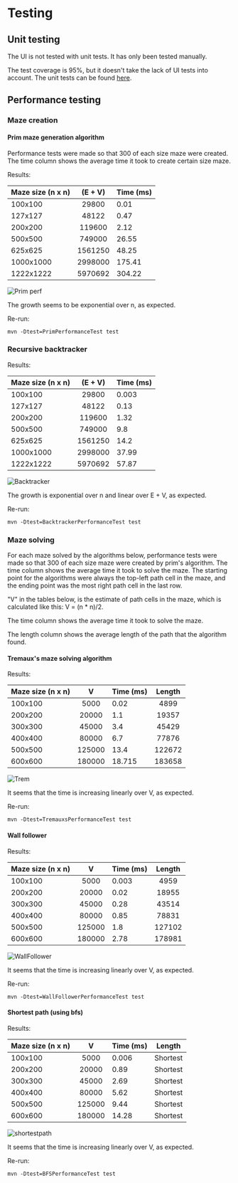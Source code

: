 # Testing

## Unit testing

The UI is not tested with unit tests. It has only been tested manually. 

The test coverage is 95%, but it doesn't take the lack of UI tests into account. The unit tests can be found [here](https://github.com/lehtoneo/Mazesolver/tree/master/mazesolver/src/test/java/fi/lehtoneo/mazesolver). 


## Performance testing

### Maze creation

#### Prim maze generation algorithm

Performance tests were made so that 300 of each size maze were created. The time column shows the average time it took to create 
certain size maze. 

Results: 

| Maze size (n x n)  | (E + V)          | Time (ms)
| -------------    |:-------------:| ------------|
| 100x100          | 29800         | 0.01           |
| 127x127          | 48122         | 0.47           |
| 200x200          | 119600        | 2.12         |
| 500x500          | 749000        | 26.55      |
| 625x625          | 1561250       | 48.25      |
| 1000x1000        | 2998000       | 175.41    |
| 1222x1222        | 5970692       | 304.22    |

![Prim perf](https://github.com/lehtoneo/Mazesolver/blob/master/documentation/pictures/Primperf.png)

The growth seems to be exponential over n, as expected.

Re-run: 

```
mvn -Dtest=PrimPerformanceTest test
```

### Recursive backtracker 


Results: 

| Maze size (n x n)  | (E + V)          | Time (ms)
| -------------    |:-------------:| ------------|
| 100x100          | 29800         | 0.003           |
| 127x127          | 48122         | 0.13           |
| 200x200          | 119600        | 1.32         |
| 500x500          | 749000        | 9.8      |
| 625x625          | 1561250       | 14.2      |
| 1000x1000        | 2998000       | 37.99    |
| 1222x1222        | 5970692       | 57.87    |

![Backtracker](https://github.com/lehtoneo/Mazesolver/blob/master/documentation/pictures/Backtrackerperf.png)

The growth is exponential over n and linear over E + V, as expected.

Re-run: 

```
mvn -Dtest=BacktrackerPerformanceTest test
```

### Maze solving
For each maze solved by the algorithms below, performance tests were made so that 300 of each size maze were created by prim's algorithm. The time column shows the average time it took to solve the maze. The starting point for the algorithms were always the top-left path cell in the maze, and the ending point was the most right path cell in the last row. 

"V" in the tables below, is the estimate of path cells in the maze, which is calculated like this: V = (n * n)/2.  

The time column shows the average time it took to solve the maze. 

The length column shows the average length of the path that the algorithm found.

#### Tremaux's maze solving algorithm 



Results: 

| Maze size (n x n)  | V          | Time (ms) | Length |
| -------------    |:-------------:| ------------| :--------: |
| 100x100          | 5000         | 0.02           | 4899 |
| 200x200          | 20000         | 1.1          | 19357 |
| 300x300          | 45000        | 3.4        | 45429 |
| 400x400          | 80000       |  6.7      | 77876 |
| 500x500          | 125000      | 13.4      | 122672 |
| 600x600          | 180000      | 18.715    | 183658 |

![Trem](https://github.com/lehtoneo/Mazesolver/blob/master/documentation/pictures/Tremperf.png)

It seems that the time is increasing linearly over V, as expected.

Re-run: 

```
mvn -Dtest=TremauxsPerformanceTest test
```

#### Wall follower 


Results: 

| Maze size (n x n)  | V          | Time (ms)    | Length |  
| -------------    |:-------------:| ------------|:-------:|
| 100x100          | 5000         | 0.003        | 4959    |
| 200x200          | 20000         | 0.02        | 18955   |
| 300x300          | 45000        | 0.28        |  43514 |
| 400x400          | 80000       |  0.85      | 78831 |
| 500x500          | 125000      | 1.8      | 127102 |
| 600x600          | 180000      | 2.78    | 178981 |

![WallFollower](https://github.com/lehtoneo/Mazesolver/blob/master/documentation/pictures/WallFollowerperf.png)

It seems that the time is increasing linearly over V, as expected.


Re-run: 

```
mvn -Dtest=WallFollowerPerformanceTest test
```

#### Shortest path (using bfs)

Results: 

| Maze size (n x n)  | V          | Time (ms)    | Length |  
| -------------    |:-------------:| ------------|:-------:|
| 100x100          | 5000         | 0.006        | Shortest    |
| 200x200          | 20000         | 0.89        | Shortest   |
| 300x300          | 45000        | 2.69       |  Shortest |
| 400x400          | 80000       |  5.62     | Shortest |
| 500x500          | 125000      | 9.44      | Shortest |
| 600x600          | 180000      | 14.28    | Shortest |

![shortestpath](https://github.com/lehtoneo/Mazesolver/blob/master/documentation/pictures/Shortestpathperf.png)

It seems that the time is increasing linearly over V, as expected.

Re-run: 

```
mvn -Dtest=BFSPerformanceTest test
```

